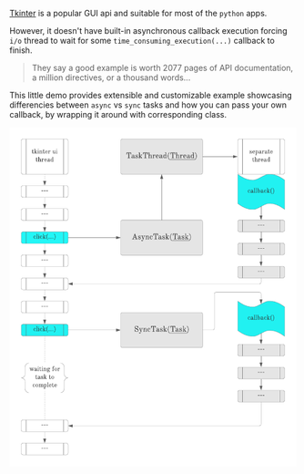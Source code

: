 <a href="https://docs.python.org/3/library/tkinter.html">Tkinter</a> is a popular GUI api and suitable for most of the `python` apps. 

However, it doesn't have built-in asynchronous callback execution forcing `i/o` thread to wait for some `time_consuming_execution(...)` callback to finish.


> They say a good example is worth 2077 pages of API documentation, a million directives, or a thousand words...

This little demo provides extensible and customizable example showcasing differencies between `async` vs `sync` tasks and how you can pass your own callback, by wrapping it around with corresponding class. 

![img](./docs/arch-ui-demo.png)